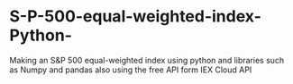 # S-P-500-equal-weighted-index-Python-
Making an S&amp;P 500 equal-weighted index using python and libraries such as Numpy and pandas also using the free API form  IEX Cloud API
